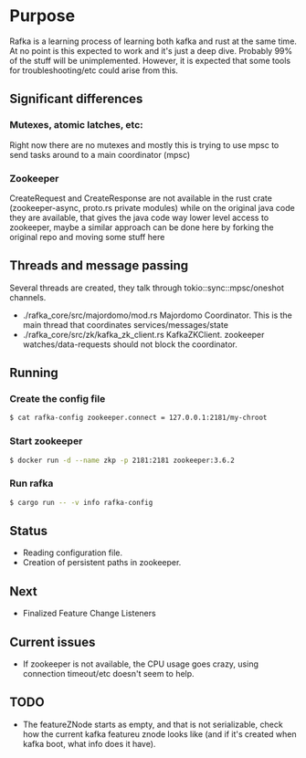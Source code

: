 # Purpose
Rafka is a learning process of learning both kafka and rust
at the same time. At no point is this expected to work and
it's just a deep dive.
Probably 99% of the stuff will be unimplemented.
However, it is expected that some tools for troubleshooting/etc
could arise from this.

## Significant differences

### Mutexes, atomic latches, etc:

Right now there are no mutexes and mostly this is trying to use mpsc to send
tasks around to a main coordinator (mpsc)

### Zookeeper
CreateRequest and CreateResponse are not available in the rust crate
(zookeeper-async, proto.rs private modules) while on the original java
code they are available, that gives the java code way lower level access
to zookeeper, maybe a similar approach can be done here by forking the
original repo and moving some stuff here

## Threads and message passing

Several threads are created, they talk through tokio::sync::mpsc/oneshot channels.
- ./rafka_core/src/majordomo/mod.rs Majordomo Coordinator. This is the main thread that coordinates services/messages/state
- ./rafka_core/src/zk/kafka_zk_client.rs KafkaZKClient. zookeeper watches/data-requests should not block the coordinator.

## Running

### Create the config file

```bash
$ cat rafka-config zookeeper.connect = 127.0.0.1:2181/my-chroot
```

### Start zookeeper

```bash
$ docker run -d --name zkp -p 2181:2181 zookeeper:3.6.2
```

### Run rafka

```bash
$ cargo run -- -v info rafka-config
```


## Status
- Reading configuration file.
- Creation of persistent paths in zookeeper.

## Next
- Finalized Feature Change Listeners

## Current issues
-  If zookeeper is not available, the CPU usage goes crazy, using connection timeout/etc doesn't seem to help.


## TODO

- The featureZNode starts as empty, and that is not serializable, check how the current kafka featureu znode looks like (and if it's created when kafka boot, what info does it have).
